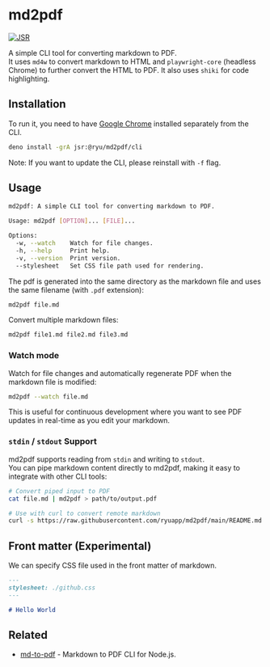 # md2pdf

[![JSR](https://jsr.io/badges/@ryu/md2pdf)](https://jsr.io/@ryu/md2pdf)

A simple CLI tool for converting markdown to PDF.\
It uses `md4w` to convert markdown to HTML and `playwright-core` (headless Chrome) to further convert the HTML to PDF. It also uses `shiki` for code highlighting.

## Installation

To run it, you need to have [Google Chrome](https://www.google.com/chrome/) installed separately from the CLI.

```sh
deno install -grA jsr:@ryu/md2pdf/cli
```

Note: If you want to update the CLI, please reinstall with `-f` flag.

## Usage

```sh
md2pdf: A simple CLI tool for converting markdown to PDF.

Usage: md2pdf [OPTION]... [FILE]...

Options:
  -w, --watch    Watch for file changes.
  -h, --help     Print help.
  -v, --version  Print version.
  --stylesheet   Set CSS file path used for rendering.
```

The pdf is generated into the same directory as the markdown file and uses the same filename (with `.pdf` extension):

```sh
md2pdf file.md
```

Convert multiple markdown files:

```sh
md2pdf file1.md file2.md file3.md
```

### Watch mode

Watch for file changes and automatically regenerate PDF when the markdown file is modified:

```sh
md2pdf --watch file.md
```

This is useful for continuous development where you want to see PDF updates in real-time as you edit your markdown.

### `stdin` / `stdout` Support

md2pdf supports reading from `stdin` and writing to `stdout`.\
You can pipe markdown content directly to md2pdf, making it easy to integrate with other CLI tools:

```sh
# Convert piped input to PDF
cat file.md | md2pdf > path/to/output.pdf

# Use with curl to convert remote markdown
curl -s https://raw.githubusercontent.com/ryuapp/md2pdf/main/README.md | md2pdf > README.pdf
```

## Front matter (Experimental)

We can specify CSS file used in the front matter of markdown.

```md
---
stylesheet: ./github.css
---

# Hello World
```

## Related

- [md-to-pdf](https://github.com/simonhaenisch/md-to-pdf) - Markdown to PDF CLI
  for Node.js.

